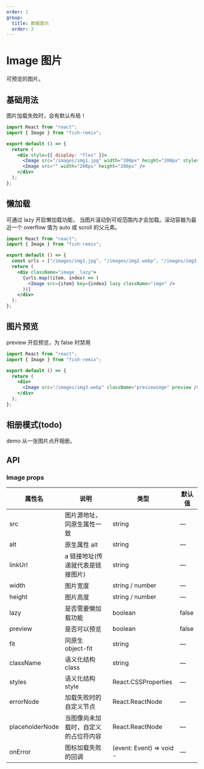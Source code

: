 ```yaml
---
order: 1
group:
  title: 数据展示
  order: 3
---
```


<style>
  .previewimge {
    width: 200px;
    height: 200px;
    margin-bottom: 20px;
  }

  .image__lazy {
    height: 300px;
    overflow-y: auto;
  }
  .image__lazy .imge {
    width: 200px;
    height: 200px;
    margin-bottom: 20px;
 }
</style>

# Image 图片

可预览的图片。

## 基础用法

图片加载失败时，会有默认布局！

```jsx
import React from "react";
import { Image } from "fish-remix";

export default () => {
  return (
    <div style={{ display: "flex" }}>
      <Image src="/images/img1.jpg" width="200px" height="200px" styles={{ marginRight: "15px" }} />
      <Image src="" width="200px" height="200px" />
    </div>
  );
};
```

## 懒加载

可通过 lazy 开启懒加载功能， 当图片滚动到可视范围内才会加载。滚动容器为最近一个 overflow 值为 auto 或 scroll 的父元素。

```jsx
import React from "react";
import { Image } from "fish-remix";

export default () => {
  const urls = ["/images/img1.jpg", "/images/img2.webp", "/images/img3.webp", "/images/img4.webp"];
  return (
    <div className="image__lazy">
      {urls.map((item, index) => (
        <Image src={item} key={index} lazy className="imge" />
      ))}
    </div>
  );
};
```

## 图片预览

preview 开启预览，为 false 时禁用

```jsx
import React from "react";
import { Image } from "fish-remix";

export default () => {
  return (
    <div>
      <Image src="/images/img3.webp" className="previewimge" preview />
    </div>
  );
};
```

## 相册模式(todo)

demo 从一张图片点开相册。

## API

### Image props

| 属性名          | 说明                                 | 类型                     | 默认值 |
| --------------- | ------------------------------------ | ------------------------ | ------ |
| src             | 图片源地址，同原生属性一致           | string                   | —      |
| alt             | 原生属性 alt                         | string                   | —      |
| linkUrl         | a 链接地址(传递就代表是链接图片)     | string                   | —      |
| width           | 图片宽度                             | string / number          | —      |
| height          | 图片高度                             | string / number          | —      |
| lazy            | 是否需要懒加载功能                   | boolean                  | false  |
| preview         | 是否可以预览                         | boolean                  | false  |
| fit             | 同原生 object-fit                    | string                   | —      |
| className       | 语义化结构 class                     | string                   | —      |
| styles          | 语义化结构 style                     | React.CSSProperties      | —      |
| errorNode       | 加载失败时的自定义节点               | React.ReactNode          | —      |
| placeholderNode | 当图像尚未加载时，自定义的占位符内容 | React.ReactNode          | —      |
| onError         | 图标加载失败的回调                   | (event: Event) => void - | —      |
